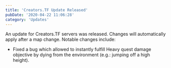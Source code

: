 ```yaml
---
title: 'Creators.TF Update Released'
pubDate: '2020-04-22 11:06:28'
category: 'Updates'
---
```


<p>An update for Creators.TF servers was released. Changes will automatically apply after a map change. Notable changes include:</p>
<ul>
	<li>Fixed a bug which allowed to instantly fulfill Heavy quest damage objective by dying from the environment (e.g.: jumping off a high height).</li>
</ul>
